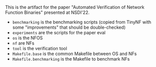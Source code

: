This is the artifact for the paper "Automated Verification of Network Function Binaries" presented at NSDI'22.


- `benchmarking` is the benchmarking scripts (copied from TinyNF with some "improvements" that should be double-checked)
- `experiments` are the scripts for the paper eval
- `os` is the NFOS
- `nf` are NFs
- `tool` is the verification tool
- `Makefile.base` is the common Makefile between OS and NFs
- `Makefile.benchmarking` is the Makefile to benchmark NFs
